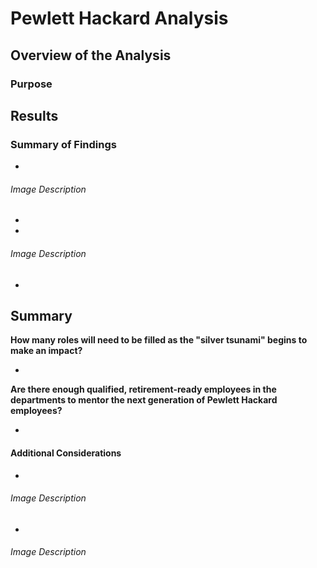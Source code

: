 # Pewlett Hackard Analysis

## Overview of the Analysis 

### Purpose

## Results

### Summary of Findings

*
###### Image Description
>

*

*
###### Image Description
>

*

## Summary

__How many roles will need to be filled as the "silver tsunami" begins to make an impact?__

*

__Are there enough qualified, retirement-ready employees in the departments to mentor the next generation of Pewlett Hackard employees?__

*

#### Additional Considerations

*
###### Image Description
>

*
###### Image Description
>
